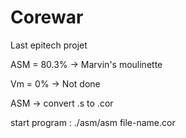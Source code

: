 # Corewar

Last epitech projet

ASM = 80.3% -> Marvin's moulinette

Vm = 0% -> Not done

ASM -> convert .s to .cor

start program : ./asm/asm file-name.cor